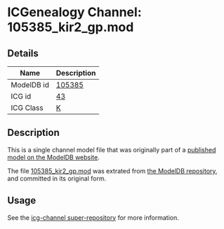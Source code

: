 # ICGenealogy Channel: 105385\_kir2\_gp.mod

## Details

Name | Description
---- | -----------
ModelDB id | [105385](http://senselab.med.yale.edu/ModelDB/ShowModel.cshtml?model=105385)
ICG id | [43](http://icg.neurotheory.ox.ac.uk/channels/1/43)
ICG Class | [K](http://icg.neurotheory.ox.ac.uk/channels/1)

## Description

This is a single channel model file that was originally part of a [published model on the ModelDB website](http://senselab.med.yale.edu/mModelDB/ShowModel.cshtml?model=105385).

The file [105385\_kir2\_gp.mod](105385_kir2_gp.mod) was extrated from [the ModelDB repository](http://senselab.med.yale.edu/ModelDB/ShowModel.cshtml?model=105385), and committed in its original form.

## Usage

See the [icg-channel super-repository](https://github.com/icgenealogy/icg-channels) for more information.